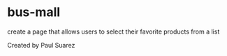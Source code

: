 # bus-mall
create a page that allows users to select their favorite products from a list

Created by Paul Suarez